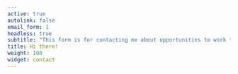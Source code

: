 ```yaml
---
active: true
autolink: false
email_form: 1
headless: true
subtitle: "This form is for contacting me about opportunities to work together, or mentorship requests."
title: Hi there!
weight: 100
widget: contact
---
```


